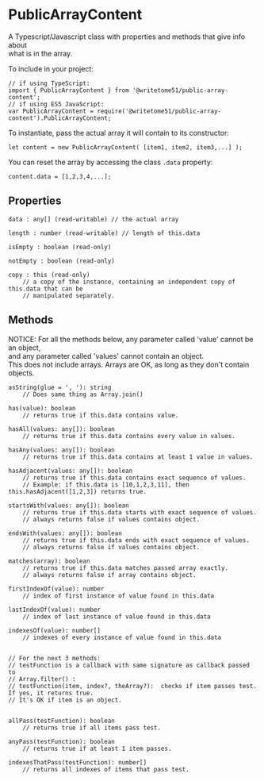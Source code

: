 # PublicArrayContent

A Typescript/Javascript class with properties and methods that give info about  
what is in the array.

To include in your project:

    // if using TypeScript:
    import { PublicArrayContent } from '@writetome51/public-array-content';
    // if using ES5 JavaScript:
    var PublicArrayContent = require('@writetome51/public-array-content').PublicArrayContent;


To instantiate, pass the actual array it will contain to its constructor:

    let content = new PublicArrayContent( [item1, item2, item3,...] );

You can reset the array by accessing the class `.data` property:

    content.data = [1,2,3,4,...];
    

## Properties

	data : any[] (read-writable) // the actual array
	
	length : number (read-writable) // length of this.data

	isEmpty : boolean (read-only)

	notEmpty : boolean (read-only)

	copy : this (read-only)
        // a copy of the instance, containing an independent copy of this.data that can be 
        // manipulated separately.


## Methods

NOTICE:  For all the methods below, any parameter called 'value' cannot be an object,   
and any parameter called 'values' cannot contain an object.   
This does not include arrays. Arrays are OK, as long as they don't contain objects.

	asString(glue = ', '): string
        // Does same thing as Array.join()

	has(value): boolean
	    // returns true if this.data contains value.
	
	hasAll(values: any[]): boolean
	    // returns true if this.data contains every value in values.
	
	hasAny(values: any[]): boolean
	    // returns true if this.data contains at least 1 value in values.

	hasAdjacent(values: any[]): boolean
        // returns true if this.data contains exact sequence of values.
        // Example: if this.data is [10,1,2,3,11], then this.hasAdjacent([1,2,3]) returns true.

	startsWith(values: any[]): boolean
        // returns true if this.data starts with exact sequence of values.
        // always returns false if values contains object.

	endsWith(values: any[]): boolean
        // returns true if this.data ends with exact sequence of values.
        // always returns false if values contains object.

	matches(array): boolean
	    // returns true if this.data matches passed array exactly.
	    // always returns false if array contains object.
	    
    firstIndexOf(value): number
        // index of first instance of value found in this.data
    
    lastIndexOf(value): number
        // index of last instance of value found in this.data
    
    indexesOf(value): number[]
        // indexes of every instance of value found in this.data


	// For the next 3 methods:
	// testFunction is a callback with same signature as callback passed to
	// Array.filter() :
	// testFunction(item, index?, theArray?):  checks if item passes test. If yes, it returns true.
	// It's OK if item is an object.


	allPass(testFunction): boolean
	    // returns true if all items pass test.

	anyPass(testFunction): boolean
        // returns true if at least 1 item passes.

	indexesThatPass(testFunction): number[]
        // returns all indexes of items that pass test.


